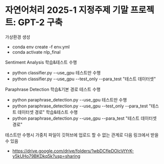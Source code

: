 # 자연어처리 2025-1 지정주제 기말 프로젝트: GPT-2 구축

가상환경 생성
* conda env create -f env.yml
* conda activate nlp_final  

Sentiment Analysis
학습&테스트 수행
* python classifier.py --use_gpu
테스트만 수행
* python classifier.py --use_gpu --test_only --para_test "테스트 데이터셋"

Paraphrase Detection
학습&기본 경로 테스트 수행
* python paraphrase_detection.py --use_gpu
테스트만 수행
* python paraphrase_detection.py --use_gpu --test_only --para_test "테스트 데이터셋 경로"
학습&테스트 수행
* python paraphrase_detection.py --use_gpu --para_test "테스트 데이터셋 경로"

테스트만 수행시 가중치 파일이 깃허브에 업로드 할 수 없는 관계로 다음 링크에서 받을 수 있음
* https://drive.google.com/drive/folders/1wbDCfleDOlcVtYrK-y5kUHo79BKDkq5k?usp=sharing
